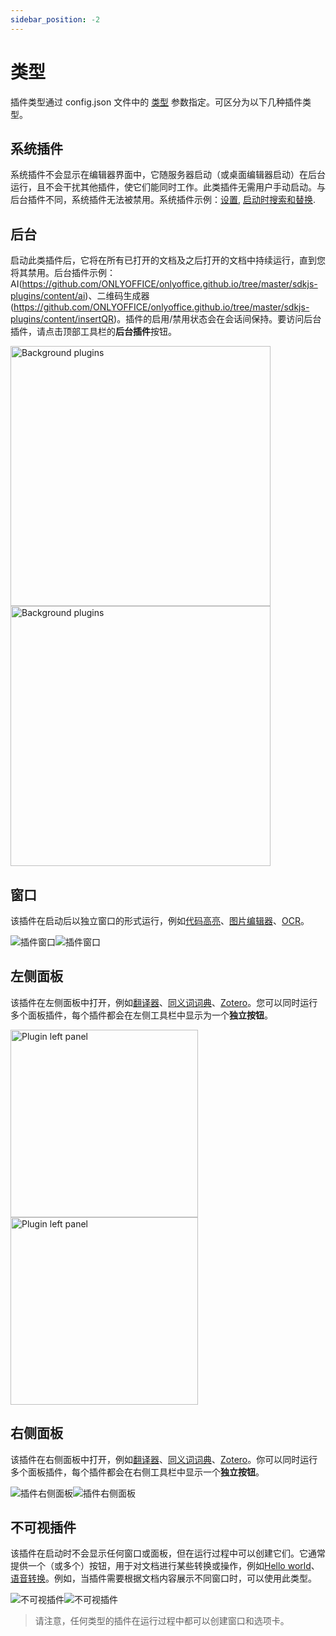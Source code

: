 ```yaml
---
sidebar_position: -2
---
```


# 类型

插件类型通过 config.json 文件中的 [类型](./manifest.md#variationstype) 参数指定。可区分为以下几种插件类型。

## 系统插件

系统插件不会显示在编辑器界面中，它随服务器启动（或桌面编辑器启动）在后台运行，且不会干扰其他插件，使它们能同时工作。此类插件无需用户手动启动。与后台插件不同，系统插件无法被禁用。系统插件示例：[设置](../../samples/plugin-samples/settings.md), [启动时搜索和替换](../../samples/plugin-samples/search-and-replace-on-start.md).

## 后台

启动此类插件后，它将在所有已打开的文档及之后打开的文档中持续运行，直到您将其禁用。后台插件示例：AI(https://github.com/ONLYOFFICE/onlyoffice.github.io/tree/master/sdkjs-plugins/content/ai)、二维码生成器(https://github.com/ONLYOFFICE/onlyoffice.github.io/tree/master/sdkjs-plugins/content/insertQR)。插件的启用/禁用状态会在会话间保持。要访问后台插件，请点击顶部工具栏的**后台插件**按钮。

<img alt="Background plugins" src="/assets/images/plugins/background-plugins.png#gh-light-mode-only" width="416px" /><img alt="Background plugins" src="/assets/images/plugins/background-plugins.dark.png#gh-dark-mode-only" width="416px" />

## 窗口

该插件在启动后以独立窗口的形式运行，例如[代码高亮](../../samples/plugin-samples/highlight-code.md)、[图片编辑器](../../samples/plugin-samples/photo-editor.md)、[OCR](../../samples/plugin-samples/ocr.md)。

![插件窗口](/assets/images/plugins/plugin-window.png#gh-light-mode-only)![插件窗口](/assets/images/plugins/plugin-window.dark.png#gh-dark-mode-only)

## 左侧面板

该插件在左侧面板中打开，例如[翻译器](../../samples/plugin-samples/translator.md)、[同义词词典](../../samples/plugin-samples/thesaurus.md)、[Zotero](../../samples/plugin-samples/zotero.md)。您可以同时运行多个面板插件，每个插件都会在左侧工具栏中显示为一个**独立按钮**。

<img alt="Plugin left panel" src="/assets/images/plugins/plugin-left-panel.png#gh-light-mode-only" width="300px" /><img alt="Plugin left panel" src="/assets/images/plugins/plugin-left-panel.dark.png#gh-dark-mode-only" width="300px" />

## 右侧面板

该插件在右侧面板中打开，例如[翻译器](../../samples/plugin-samples/translator.md)、[同义词词典](../../samples/plugin-samples/thesaurus.md)、[Zotero](../../samples/plugin-samples/zotero.md)。你可以同时运行多个面板插件，每个插件都会在右侧工具栏中显示一个**独立按钮**。

![插件右侧面板](/assets/images/plugins/plugin-right-panel.png#gh-light-mode-only)![插件右侧面板](/assets/images/plugins/plugin-right-panel.dark.png#gh-dark-mode-only)

## 不可视插件

该插件在启动时不会显示任何窗口或面板，但在运行过程中可以创建它们。它通常提供一个（或多个）按钮，用于对文档进行某些转换或操作，例如[Hello world](../../samples/plugin-samples/hello-world.md)、[语音转换](../../samples/plugin-samples/speech.md)。例如，当插件需要根据文档内容展示不同窗口时，可以使用此类型。

![不可视插件](/assets/images/plugins/invisible-plugin.png#gh-light-mode-only)![不可视插件](/assets/images/plugins/invisible-plugin.dark.png#gh-dark-mode-only)

> 请注意，任何类型的插件在运行过程中都可以创建窗口和选项卡。
